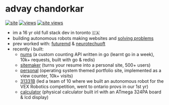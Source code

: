 # advay chandorkar

[![site](https://img.shields.io/badge/website-advay.ca-b60e0e)](https://advay.ca)
[![views](https://komarev.com/ghpvc/?username=advayc&label=views&color=b60e0e&style=flat)](https://github.com/advayc) 
[![site views](https://img.shields.io/endpoint?url=https%3A%2F%2Fnums.advay.ca%2Fbadge.json%3Fid%3Dhome%26label%3Dpersonal%2520site%2520views%26color=b60e0e
)](https://advay.ca) 


- im a 16 yr old full stack dev in toronto 🇨🇦
- building autonomous robots making websites and [solving problems](https://dmoj.ca/user/advayc)
- prev worked with: [futuremd](https://futuremd.net/) & [neurotechuoft](https://neurotechuoft.ca/)
- recently i built:
  - [nums](https://docs.advay.ca) (a custom counting API written in go (learnt go in a week), 10k+ requests, built with go & redis)
  - [sitemaker](https://sitemaker.advay.ca) (turns your resume into a personal site, 500+ users)
  - [personal](https://advay.ca) (operating system themed portfolio site, implemented as a view counter, 10k+ visits)
  - [31331B](https://github.com/advayc/) (led a team of 10 where we built an autonomous robot for the VEX Robotics competition, went to ontario provs in our 1st yr)
  - [calculator](https://github.com/advayc/calculator) (physical calculator built irl with an ATmega 324PA board & lcd display)
    
<!---
advay-c/advay-c is a ✨ special ✨ repository because its `README.md` (this file) appears on your GitHub profile.
You can click the Preview link to take a look at your changes.
---> 
